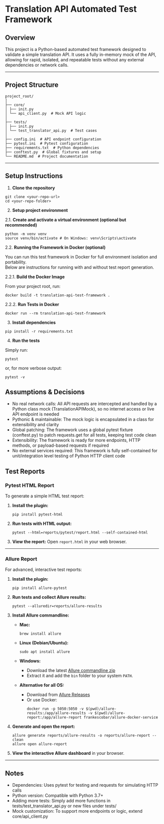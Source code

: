 # Translation API Automated Test Framework

## Overview

This project is a Python-based automated test framework designed to validate a simple translation API. It uses a fully in-memory mock of the API, allowing for rapid, isolated, and repeatable tests without any external dependencies or network calls.

---

## Project Structure
````
project_root/
│
├── core/
│ ├── init.py
│ └── api_client.py  # Mock API logic
│
├── tests/
│ ├── init.py
│ └── test_translator_api.py  # Test cases
│
├── config.ini  # API endpoint configuration
├── pytest.ini  # Pytest configuration
├── requirements.txt  # Python dependencies
├── conftest.py  # Global fixtures and setup
└── README.md  # Project documentation
````
---

## Setup Instructions

1. **Clone the repository** 
```
git clone <your-repo-url>  
cd <your-repo-folder>
```

2. **Setup project environment** 

2.1. **Create and activate a virtual environment (optional but recommended)**  
```
python -m venv venv  
source venv/bin/activate # On Windows: venv\Scripts\activate
```
2.2. **Running the Framework in Docker (optional)**

You can run this test framework in Docker for full environment isolation and portability.  
Below are instructions for running with and without test report generation.

2.2.1. **Build the Docker Image**

From your project root, run:
```
docker build -t translation-api-test-framework .
```

2.2.2. **Run Tests in Docker**

  ```
  docker run --rm translation-api-test-framework
  ```

3. **Install dependencies**
```
pip install -r requirements.txt
```
4. **Run the tests**

Simply run:  
```
pytest
```

or, for more verbose output:
```
pytest -v
```
## Assumptions & Decisions

- No real network calls: All API requests are intercepted and handled by a Python class mock (TranslationAPIMock), so no internet access or live API endpoint is needed
- Pythonic & maintainable: The mock logic is encapsulated in a class for extensibility and clarity
- Global patching: The framework uses a global pytest fixture (conftest.py) to patch requests.get for all tests, keeping test code clean
- Extensibility: The framework is ready for more endpoints, HTTP methods, or payload-based requests if required
- No external services required: This framework is fully self-contained for unit/integration level testing of Python HTTP client code

## Test Reports
### Pytest HTML Report
To generate a simple HTML test report:

1. **Install the plugin:**
    ```
    pip install pytest-html
    ```

2. **Run tests with HTML output:**
    ```
    pytest --html=reports/pytest/report.html --self-contained-html
    ```

3. **View the report:**
   Open `report.html` in your web browser.

---
### Allure Report

For advanced, interactive test reports:

1. **Install the plugin:**
    ```
    pip install allure-pytest
    ```

2. **Run tests and collect Allure results:**
    ```
    pytest --alluredir=reports/allure-results
    ```

3. **Install Allure commandline:**

    - **Mac:**  
      ```
      brew install allure
      ```
    - **Linux (Debian/Ubuntu):**  
      ```
      sudo apt install allure
      ```
    - **Windows:**  
      - Download the latest [Allure commandline zip](https://github.com/allure-framework/allure2/releases)  
      - Extract it and add the `bin` folder to your system `PATH`.

    - **Alternative for all OS:**  
      - Download from [Allure Releases](https://github.com/allure-framework/allure2/releases)  
      - Or use Docker:
        ```
        docker run -p 5050:5050 -v $(pwd)/allure-results:/app/allure-results -v $(pwd)/allure-report:/app/allure-report frankescobar/allure-docker-service
        ```

4. **Generate and open the report:**
    ```
    allure generate reports/allure-results -o reports/allure-report --clean
    allure open allure-report
    ```

5. **View the interactive Allure dashboard** in your browser.

---

## Notes

- Dependencies: Uses pytest for testing and requests for simulating HTTP calls
- Python version: Compatible with Python 3.7+
- Adding more tests: Simply add more functions in tests/test_translator_api.py or new files under tests/
- Mock customization: To support more endpoints or logic, extend core/api_client.py